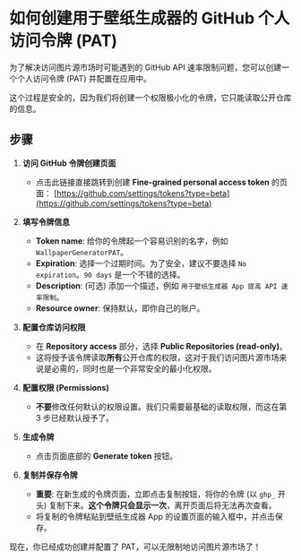 # 如何创建用于壁纸生成器的 GitHub 个人访问令牌 (PAT)

为了解决访问图片源市场时可能遇到的 GitHub API 速率限制问题，您可以创建一个个人访问令牌 (PAT) 并配置在应用中。

这个过程是安全的，因为我们将创建一个权限极小化的令牌，它只能读取公开仓库的信息。

## 步骤

1.  **访问 GitHub 令牌创建页面**
    *   点击此链接直接跳转到创建 **Fine-grained personal access token** 的页面：
        [https://github.com/settings/tokens?type=beta](https://github.com/settings/tokens?type=beta)

2.  **填写令牌信息**
    *   **Token name**: 给你的令牌起一个容易识别的名字，例如 `WallpaperGeneratorPAT`。
    *   **Expiration**: 选择一个过期时间。为了安全，建议不要选择 `No expiration`。`90 days` 是一个不错的选择。
    *   **Description**: (可选) 添加一个描述，例如 `用于壁纸生成器 App 提高 API 速率限制`。
    *   **Resource owner**: 保持默认，即你自己的账户。

3.  **配置仓库访问权限**
    *   在 **Repository access** 部分，选择 **Public Repositories (read-only)**。
    *   这将授予该令牌读取**所有**公开仓库的权限，这对于我们访问图片源市场来说是必需的，同时也是一个非常安全的最小化权限。

4.  **配置权限 (Permissions)**
    *   **不要**修改任何默认的权限设置。我们只需要最基础的读取权限，而这在第 3 步已经默认授予了。

5.  **生成令牌**
    *   点击页面底部的 **Generate token** 按钮。

6.  **复制并保存令牌**
    *   **重要**: 在新生成的令牌页面，立即点击复制按钮，将你的令牌 (以 `ghp_` 开头) 复制下来。**这个令牌只会显示一次**，离开页面后将无法再次查看。
    *   将复制的令牌粘贴到壁纸生成器 App 的设置页面的输入框中，并点击保存。

现在，你已经成功创建并配置了 PAT，可以无限制地访问图片源市场了！
